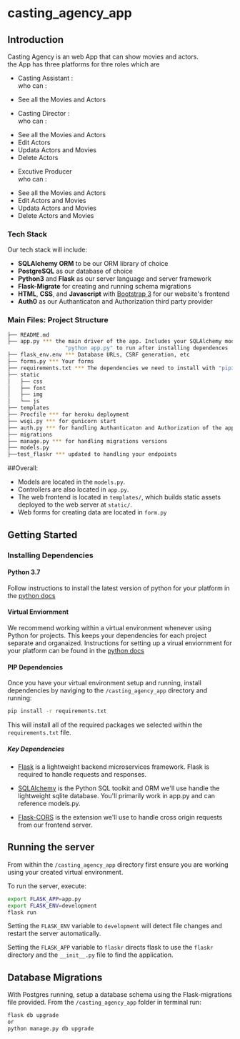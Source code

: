# casting_agency_app
## Introduction
Casting Agency is an web App that can show movies and actors.  
the App has three platforms for thre roles which are  
- Casting Assistant :   
who can :  
* See all the Movies and Actors

- Casting Director :  
 who can :  
* See all the Movies and Actors
* Edit Actors
* Updata Actors and Movies
* Delete Actors
  
- Excutive Producer  
who can :  
* See all the Movies and Actors
* Edit Actors and Movies
* Updata Actors and Movies
* Delete Actors and Movies
 
 ### Tech Stack

Our tech stack will include:

* **SQLAlchemy ORM** to be our ORM library of choice
* **PostgreSQL** as our database of choice
* **Python3** and **Flask** as our server language and server framework
* **Flask-Migrate** for creating and running schema migrations
* **HTML**, **CSS**, and **Javascript** with [Bootstrap 3](https://getbootstrap.com/docs/3.4/customize/) for our website's 
frontend
* **Auth0** as our Authanticaton and Authorization third party provider

### Main Files: Project Structure

  ```sh
  ├── README.md
  ├── app.py *** the main driver of the app. Includes your SQLAlchemy models.
                    "python app.py" to run after installing dependences
  ├── flask_env.env *** Database URLs, CSRF generation, etc
  ├── forms.py *** Your forms
  ├── requirements.txt *** The dependencies we need to install with "pip3 install -r requirements.txt"
  ├── static
  │   ├── css 
  │   ├── font
  │   ├── img
  │   └── js
  ├── templates
  ├── Procfile *** for heroku deployment
  ├── wsgi.py *** for gunicorn start 
  ├── auth.py *** for handling Authanticaton and Authorization of the app
  ├── migrations 
  ├── manage.py *** for handling migrations versions
  ├── models.py
  ├──test_flaskr *** updated to handling your endpoints
  ```
##Overall:
* Models are located in the `models.py`.
* Controllers are also located in `app.py`.
* The web frontend is located in `templates/`, which builds static assets deployed to the web server at `static/`.
* Web forms for creating data are located in `form.py`

## Getting Started

### Installing Dependencies

#### Python 3.7

Follow instructions to install the latest version of python for your platform in the [python docs](https://docs.python.org/3/using/unix.html#getting-and-installing-the-latest-version-of-python)

#### Virtual Enviornment

We recommend working within a virtual environment whenever using Python for projects. This keeps your dependencies for each project separate and organaized. Instructions for setting up a virual enviornment for your platform can be found in the [python docs](https://packaging.python.org/guides/installing-using-pip-and-virtual-environments/)

#### PIP Dependencies

Once you have your virtual environment setup and running, install dependencies by naviging to the `/casting_agency_app` directory and running:

```bash
pip install -r requirements.txt
```

This will install all of the required packages we selected within the `requirements.txt` file.

##### Key Dependencies

- [Flask](http://flask.pocoo.org/)  is a lightweight backend microservices framework. Flask is required to handle requests and responses.

- [SQLAlchemy](https://www.sqlalchemy.org/) is the Python SQL toolkit and ORM we'll use handle the lightweight sqlite database. You'll primarily work in app.py and can reference models.py. 

- [Flask-CORS](https://flask-cors.readthedocs.io/en/latest/#) is the extension we'll use to handle cross origin requests from our frontend server. 



## Running the server

From within the `/casting_agency_app` directory first ensure you are working using your created virtual environment.

To run the server, execute:

```bash
export FLASK_APP=app.py
export FLASK_ENV=development
flask run
```

Setting the `FLASK_ENV` variable to `development` will detect file changes and restart the server automatically.

Setting the `FLASK_APP` variable to `flaskr` directs flask to use the `flaskr` directory and the `__init__.py` file to find the application. 

## Database Migrations
With Postgres running, setup a database schema using the Flask-migrations file provided. From the `/casting_agency_app` folder in terminal run:
```bash
flask db upgrade
or
python manage.py db upgrade
```
